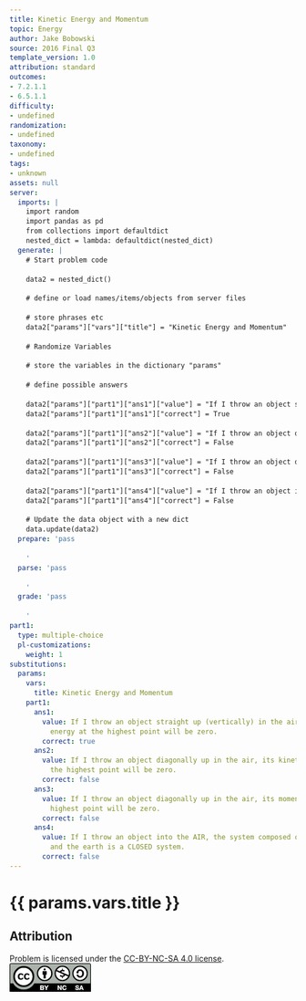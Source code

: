 ```yaml
---
title: Kinetic Energy and Momentum
topic: Energy
author: Jake Bobowski
source: 2016 Final Q3
template_version: 1.0
attribution: standard
outcomes:
- 7.2.1.1
- 6.5.1.1
difficulty:
- undefined
randomization:
- undefined
taxonomy:
- undefined
tags:
- unknown
assets: null
server:
  imports: |
    import random
    import pandas as pd
    from collections import defaultdict
    nested_dict = lambda: defaultdict(nested_dict)
  generate: |
    # Start problem code

    data2 = nested_dict()

    # define or load names/items/objects from server files

    # store phrases etc
    data2["params"]["vars"]["title"] = "Kinetic Energy and Momentum"

    # Randomize Variables

    # store the variables in the dictionary "params"

    # define possible answers

    data2["params"]["part1"]["ans1"]["value"] = "If I throw an object straight up (vertically) in the air, its kinetic energy at the highest point will be zero."
    data2["params"]["part1"]["ans1"]["correct"] = True

    data2["params"]["part1"]["ans2"]["value"] = "If I throw an object diagonally up in the air, its kinetic energy at the highest point will be zero."
    data2["params"]["part1"]["ans2"]["correct"] = False

    data2["params"]["part1"]["ans3"]["value"] = "If I throw an object diagonally up in the air, its momentum at the highest point will be zero."
    data2["params"]["part1"]["ans3"]["correct"] = False

    data2["params"]["part1"]["ans4"]["value"] = "If I throw an object into the AIR, the system composed of the object and the earth is a CLOSED system."
    data2["params"]["part1"]["ans4"]["correct"] = False

    # Update the data object with a new dict
    data.update(data2)
  prepare: 'pass

    '
  parse: 'pass

    '
  grade: 'pass

    '
part1:
  type: multiple-choice
  pl-customizations:
    weight: 1
substitutions:
  params:
    vars:
      title: Kinetic Energy and Momentum
    part1:
      ans1:
        value: If I throw an object straight up (vertically) in the air, its kinetic
          energy at the highest point will be zero.
        correct: true
      ans2:
        value: If I throw an object diagonally up in the air, its kinetic energy at
          the highest point will be zero.
        correct: false
      ans3:
        value: If I throw an object diagonally up in the air, its momentum at the
          highest point will be zero.
        correct: false
      ans4:
        value: If I throw an object into the AIR, the system composed of the object
          and the earth is a CLOSED system.
        correct: false
---
```

# {{ params.vars.title }}

## Attribution

Problem is licensed under the [CC-BY-NC-SA 4.0 license](https://creativecommons.org/licenses/by-nc-sa/4.0/).<br> ![The Creative Commons 4.0 license requiring attribution-BY, non-commercial-NC, and share-alike-SA license.](https://raw.githubusercontent.com/firasm/bits/master/by-nc-sa.png)